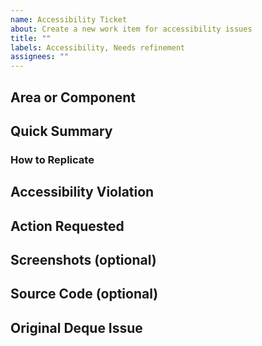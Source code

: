 ```yaml
---
name: Accessibility Ticket
about: Create a new work item for accessibility issues
title: ""
labels: Accessibility, Needs refinement
assignees: ""
---
```


## Area or Component

[where is this happening? the navigation bar, the patient experience, static site, etc?]: #

## Quick Summary

[what's wrong here?]: #

### How to Replicate

## Accessibility Violation

[why is this inaccessible? include deque link if available.]: #

## Action Requested

[how can we fix this?]: #

## Screenshots (optional)

## Source Code (optional)

[which file or line is the issue attached to?]: #

## Original Deque Issue
